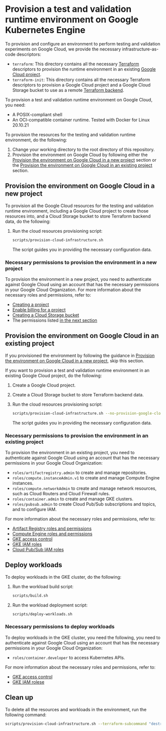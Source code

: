 # Provision a test and validation runtime environment on Google Kubernetes Engine

To provision and configure an environment to perform testing and validation
experiments on Google Cloud, we provide the necessary infrastructure-as-code
descriptors:

- `terraform`: This directory contains all the necessary
  [Terraform](https://www.terraform.io/) descriptors to provision the runtime
  environment in an existing
  [Google Cloud project](https://cloud.google.com/resource-manager/docs/cloud-platform-resource-hierarchy#projects).
- `terraform-init`: This directory contains all the necessary Terraform
  descriptors to provision a Google Cloud project and a Google Cloud Storage
  bucket to use as a remote
  [Terraform backend](https://developer.hashicorp.com/terraform/language/settings/backends/configuration).

To provision a test and validation runtime environment on Google Cloud, you
need:

- A POSIX-compliant shell
- An OCI-compatible container runtime. Tested with Docker for Linux 20.10.21

To provision the resources for the testing and validation runtime environment,
do the following:

1.  Change your working directory to the root directory of this repository.
1.  Provision the environment on Google Cloud by following either the
    [Provision the environment on Google Cloud in a new project](#provision-the-environment-on-google-cloud-in-a-new-project)
    section or the
    [Provision the environment on Google Cloud in an existing project](#provision-the-environment-on-google-cloud-in-an-existing-project)
    section.

## Provision the environment on Google Cloud in a new project

To provision all the Google Cloud resources for the testing and validation
runtime environment, including a Google Cloud project to create those resources
into, and a Cloud Storage bucket to store Terraform backend data, do the
following:

1.  Run the cloud resources provisioning script:

    ```sh
    scripts/provision-cloud-infrastructure.sh
    ```

    The script guides you in providing the necessary configuration data.

### Necessary permissions to provision the environment in a new project

To provision the environment in a new project, you need to authenticate against
Google Cloud using an account that has the necessary permissions in your Google
Cloud Organization. For more information about the necessary roles and
permissions, refer to:

- [Creating a project](https://cloud.google.com/resource-manager/docs/creating-managing-projects#creating_a_project)
- [Enable billing for a project](https://cloud.google.com/billing/docs/how-to/modify-project#enable_billing_for_a_project)
- [Creating a Cloud Storage bucket](https://cloud.google.com/storage/docs/creating-buckets)
- The permissions listed
  [in the next section](#necessary-permissions-to-provision-the-environment-in-an-existing-project)

## Provision the environment on Google Cloud in an existing project

If you provisioned the environment by following the guidance in
[Provision the environment on Google Cloud in a new project](#provision-the-environment-on-google-cloud-in-a-new-project),
skip this section.

If you want to provision a test and validation runtime environment in an
existing Google Cloud project, do the following:

1.  Create a Google Cloud project.
1.  Create a Cloud Storage bucket to store Terraform backend data.
1.  Run the cloud resources provisioning script:

    ```sh
    scripts/provision-cloud-infrastructure.sh --no-provision-google-cloud-project
    ```

    The script guides you in providing the necessary configuration data.

### Necessary permissions to provision the environment in an existing project

To provision the environment in an existing project, you need to authenticate
against Google Cloud using an account that has the necessary permissions in your
Google Cloud Organization:

- `roles/artifactregistry.admin` to create and manage repositories.
- `roles/compute.instanceAdmin.v1` to create and manage Compute Engine
  instances.
- `roles/compute.networkAdmin` to create and manage network resources, such as
  Cloud Routers and Cloud Firewall rules.
- `roles/container.admin` to create and manage GKE clusters.
- `roles/pubsub.admin` to create Cloud Pub/Sub subscriptions and topics, and to
  configure IAM.

For more information about the necessary roles and permissions, refer to:

- [Artifact Registry roles and permissions](https://cloud.google.com/artifact-registry/docs/access-control#permissions)
- [Compute Engine roles and permissions](https://cloud.google.com/compute/docs/access/iam)
- [GKE access control](https://cloud.google.com/kubernetes-engine/docs/concepts/access-control)
- [GKE IAM roles](https://cloud.google.com/kubernetes-engine/docs/how-to/iam#roles)
- [Cloud Pub/Sub IAM roles](https://cloud.google.com/pubsub/docs/access-control#roles)

## Deploy workloads

To deploy workloads in the GKE cluster, do the following:

1.  Run the workload build script:

    ```sh
    scripts/build.sh
    ```

1.  Run the workload deployment script:

    ```sh
    scripts/deploy-workloads.sh
    ```

### Necessary permissions to deploy workloads

To deploy workloads in the GKE cluster, you need the following, you need to
authenticate against Google Cloud using an account that has the necessary
permissions in your Google Cloud Organization:

- `roles/container.developer` to access Kubernetes APIs.

For more information about the necessary roles and permissions, refer to:

- [GKE access control](https://cloud.google.com/kubernetes-engine/docs/concepts/access-control)
- [GKE IAM rolese](https://cloud.google.com/kubernetes-engine/docs/how-to/iam#roles)

## Clean up

To delete all the resources and workloads in the environment, run the following
command:

```sh
scripts/provision-cloud-infrastructure.sh --terraform-subcommand "destroy"
```
